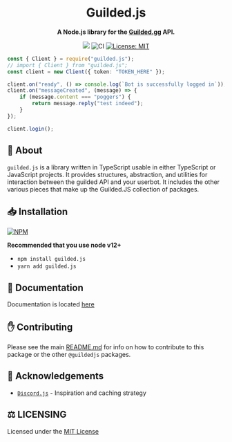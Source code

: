 <div align="center">
<h1>Guilded.js</h1>
<p><b>A Node.js library for the <a href="https://www.guilded.gg/">Guilded.gg</a> API.</b></p>
<p>
    <a href="https://www.guilded.gg/i/k1ber4Jp"><img src="https://guilded.nico.engineer/shields/i/k1ber4Jp?style=flat"></a>
    <img src="https://github.com/guildedjs/guilded.js/actions/workflows/ci.yml/badge.svg" alt="CI">
    <a href="https://opensource.org/licenses/MIT"><img src="https://img.shields.io/badge/License-MIT-yellow.svg" alt="License: MIT"></a><br>
</p>
</div>

```ts
const { Client } = require("guilded.js");
// import { Client } from "guilded.js";
const client = new Client({ token: "TOKEN_HERE" });

client.on("ready", () => console.log(`Bot is successfully logged in`));
client.on("messageCreated", (message) => {
    if (message.content === "poggers") {
        return message.reply("test indeed");
    }
});

client.login();
```

## 📝 About

`guilded.js` is a library written in TypeScript usable in either TypeScript or JavaScript projects. It provides structures, abstraction, and utilities for interaction between the guilded API and your userbot. It includes the other various pieces that make up the Guilded.JS collection of packages.

## 📥 Installation

<a href="https://npmjs.org/package/guilded.js"><img src="https://nodei.co/npm/guilded.js.png" alt="NPM"></a>

**Recommended that you use node v12+**

-   `npm install guilded.js`
-   `yarn add guilded.js`

## 📃 Documentation

Documentation is located [here](https://guilded.js.org)

## ✋ Contributing

Please see the main [README.md](https://github.com/guildedjs/guilded.js) for info on how to contribute to this package or the other `@guildedjs` packages.

## 🤝 Acknowledgements

-   [`Discord.js`](https://discord.js.org/#/) - Inspiration and caching strategy

## ⚖️ LICENSING

Licensed under the [MIT License](https://github.com/guildedjs/guilded.js/blob/main/LICENSE)
